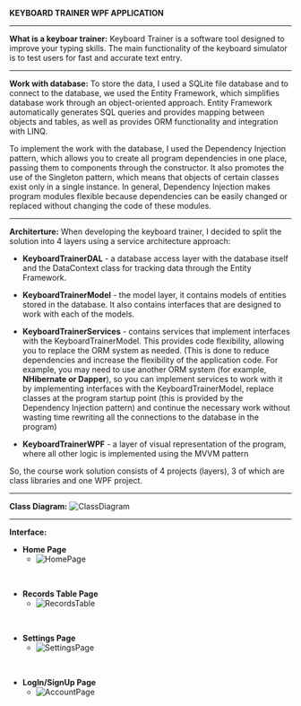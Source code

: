 **KEYBOARD TRAINER WPF APPLICATION**
<hr>

**What is a keyboar trainer:**
Keyboard Trainer is a software tool designed to improve your typing skills.
The main functionality of the keyboard simulator is to test users for fast and accurate text entry.

<hr>

**Work with database:**
To store the data, I used a SQLite file database and to connect to the database, we used the Entity Framework, which simplifies database work through an object-oriented approach. Entity Framework automatically generates SQL queries and provides mapping between objects and tables, as well as provides ORM functionality and integration with LINQ.

To implement the work with the database, I used the Dependency Injection pattern, which allows you to create all program dependencies in one place, passing them to components through the constructor. It also promotes the use of the Singleton pattern, which means that objects of certain classes exist only in a single instance. In general, Dependency Injection makes program modules flexible because dependencies can be easily changed or replaced without changing the code of these modules.

<hr>

**Architerture:**
When developing the keyboard trainer, I decided to split the solution into 4 layers using a service architecture approach:

+ **KeyboardTrainerDAL** - a database access layer with the database itself and the DataContext class for tracking data through the Entity Framework.

+ **KeyboardTrainerModel** - the model layer, it contains models of entities stored in the database. It also contains interfaces that are designed to work with each of the models.

+ **KeyboardTrainerServices** - contains services that implement interfaces with the KeyboardTrainerModel. This provides code flexibility, allowing you to replace the ORM system as needed. (This is done to reduce dependencies and increase the flexibility of the application code. For example, you may need to use another ORM system (for example, **NHibernate or Dapper**), so you can implement services to work with it by implementing interfaces with the KeyboardTrainerModel, replace classes at the program startup point (this is provided by the Dependency Injection pattern) and continue the necessary work without wasting time rewriting all the connections to the database in the program)

+ **KeyboardTrainerWPF** - a layer of visual representation of the program, where all other logic is implemented using the MVVM pattern

So, the course work solution consists of 4 projects (layers), 3 of which are class libraries and one WPF project.

<hr>

**Class Diagram:**
![ClassDiagram](https://github.com/IIIA-KO/KeyboardTrainer-WPF-MVVM/assets/108343976/4f8903d9-90c4-4327-9450-5ffe69b11922)

<hr>

**Interface:**
+ **Home Page**
    + ![HomePage](https://github.com/IIIA-KO/KeyboardTrainer-WPF-MVVM/assets/108343976/2b2763aa-f6ac-42f1-92fc-eb9183278c88)

<br>

+ **Records Table Page**
    + ![RecordsTable](https://github.com/IIIA-KO/KeyboardTrainer-WPF-MVVM/assets/108343976/63e2797e-5e0d-461b-a688-17192e7926bc)

<br>

+ **Settings Page**
    + ![SettingsPage](https://github.com/IIIA-KO/KeyboardTrainer-WPF-MVVM/assets/108343976/07e69eb2-28e7-42c3-a82e-adf8ef958a1b)

<br>

+ **LogIn/SignUp Page**
    + ![AccountPage](https://github.com/IIIA-KO/KeyboardTrainer-WPF-MVVM/assets/108343976/0984649a-ce64-4fa2-ba31-8bc8d6a052e9)
